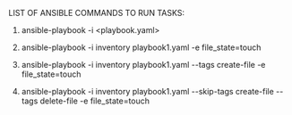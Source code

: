 LIST OF ANSIBLE COMMANDS TO RUN TASKS:


1) ansible-playbook -i <inventory> <playbook.yaml> <options>


2) ansible-playbook -i inventory playbook1.yaml -e file_state=touch

3) ansible-playbook -i inventory playbook1.yaml --tags create-file -e file_state=touch

4) ansible-playbook -i inventory playbook1.yaml --skip-tags create-file --tags delete-file  -e file_state=touch